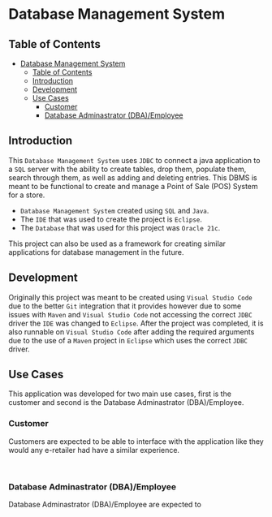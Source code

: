 # Database Management System

## Table of Contents
- [Database Management System](#database-management-system)
  - [Table of Contents](#table-of-contents)
  - [Introduction](#introduction)
  - [Development](#development)
  - [Use Cases](#use-cases)
    - [Customer](#customer)
    - [Database Adminastrator (DBA)/Employee](#database-adminastrator-dbaemployee)


## Introduction

This ```Database Management System``` uses ```JDBC``` to connect a java application to a ```SQL``` server with the ability to create tables, drop them, populate them, search through them, as well as adding and deleting entries. This DBMS is meant to be functional to create and manage a Point of Sale (POS) System for a store.

- ```Database Management System``` created using ```SQL``` and ```Java```.
- The ```IDE``` that was used to create the project is ```Eclipse```.
- The ```Database``` that was used for this project was ```Oracle 21c```.

This project can also be used as a framework for creating similar applications for database management in the future.

## Development 

Originally this project was meant to be created using ```Visual Studio Code``` due to the better ```Git``` integration that it provides however due to some issues with ```Maven``` and ```Visual Studio Code``` not accessing the correct ```JDBC``` driver the ```IDE``` was changed to ```Eclipse```. After the project was completed, it is also runnable on ```Visual Studio Code``` after adding the required arguments due to the use of a ```Maven``` project in ```Eclipse``` which uses the correct ```JDBC``` driver.

## Use Cases

This application was developed for two main use cases, first is the customer and second is the Database Adminastrator (DBA)/Employee.

### Customer

Customers are expected to be able to interface with the application like they would any e-retailer had have a similar experience.

</br>

### Database Adminastrator (DBA)/Employee

Database Adminastrator (DBA)/Employee are expected to 
